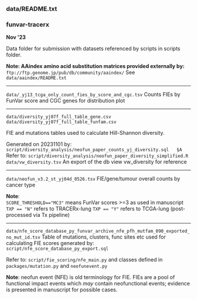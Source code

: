 ### data/README.txt
### funvar-tracerx
**Nov '23**

Data folder for submission with datasets referenced by scripts in scripts folder.

**Note: AAindex amino acid substitution matrices provided externally by:**
`ftp://ftp.genome.jp/pub/db/community/aaindex/`
See `data/aaindex/README.txt`

---
`data/_yj13_tcga_only_count_fies_by_score_and_cgc.tsv`
	Counts FIEs by FunVar score and CGC genes for distribution plot

---
```
data/diversity_yj07f_full_table_gene.csv
data/diversity_yj07f_full_table_funfam.csv
```
FIE and mutations tables used to calculate Hill-Shannon diversity.

Generated on 20231101 by: `script/diversity_analysis/neofun_paper_counts_yj_diversity.sql	§A` 
Refer to: 
`script/diversity_analysis/neofun_paper_diversity_simplified.R`
`data/vw_diversity.tsv` An export of the db view vw_diversity for reference

---

`data/neofun_v3.2_st_yj04d_0526.tsv`
FIE/gene/tumour overall counts by cancer type

**Note**: 	
`SCORE_THRESHOLD=="MC3"` means FunVar scores >=3 as used in manuscript
`TXP == "N"`	refers to TRACERx-lung
`TXP == "Y"`	refers to TCGA-lung (post-processed via Tx pipeline)

--- 

`data/nfe_score_database_py_funvar_archive_nfe_pfh_mutfam_090_exported_no_mut_id.tsv`
Table of mutations, clusters, func sites etc used for calculating FIE scores generated by: 
`script/nfe_score_database_py_export.sql`

Refer to: 
`script/fie_scoring/nfe_main.py` and classes defined in `packages/mutation.py` and `neofunevent.py`

**Note**: neofun event (NFE) is old terminology for FIE. FIEs are a pool of functional impact events which *may* contain neofunctional events; evidence is presented in manuscript for possible cases.


